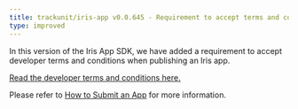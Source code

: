 ```yaml
---
title: trackunit/iris-app v0.0.645 - Requirement to accept terms and conditions
type: improved
---
```


In this version of the Iris App SDK, we have added a requirement to accept
developer terms and conditions when publishing an Iris app.

[Read the developer terms and conditions here.](https://trackunit.com/terms-conditions-marketplace/)

Please refer to [How to Submit an App](https://developers.trackunit.com/docs/iris-app-publish) for more information.
